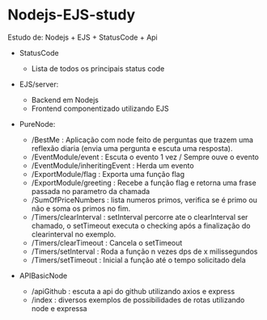 # Nodejs-EJS-study

Estudo de: Nodejs + EJS + StatusCode + Api

* StatusCode
    - Lista de todos os principais status code
  
* EJS/server: 
    - Backend em Nodejs
    - Frontend componentizado utilizando EJS

* PureNode:
    - /BestMe : Aplicação com node feito de perguntas que trazem uma reflexão diaria (envia uma pergunta e escuta uma resposta).
    - /EventModule/event : Escuta o evento 1 vez / Sempre ouve o evento
    - /EventModule/inheritingEvent : Herda um evento
    - /ExportModule/flag : Exporta uma função flag
    - /ExportModule/greeting : Recebe a função flag e retorna uma frase passada no parametro da chamada
    - /SumOfPriceNumbers : lista numeros primos, verifica se é primo ou não e soma os primos no fim.
    - /Timers/clearInterval : setInterval percorre ate o clearInterval ser chamado, o setTimeout executa o checking após a finalização do clearinterval no exemplo.
    - /Timers/clearTimeout : Cancela o setTimeout
    - /Timers/setInterval : Roda a função n vezes dps de x milissegundos
    - /Timers/setTimeout : Inicial a função até o tempo solicitado dela
    
* APIBasicNode
    - /apiGithub : escuta a api do github utilizando axios e express
    - /index : diversos exemplos de possibilidades de rotas utilizando node e expressa



